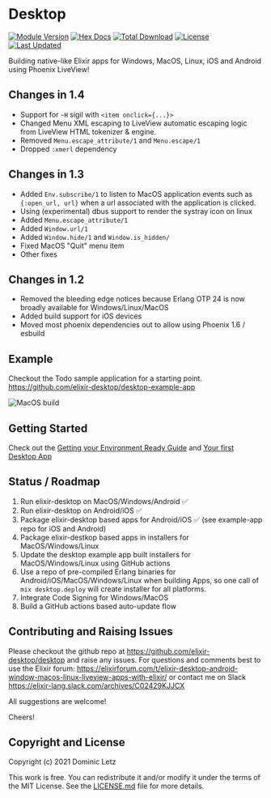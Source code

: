 # Desktop

[![Module Version](https://img.shields.io/hexpm/v/desktop.svg)](https://hex.pm/packages/desktop)
[![Hex Docs](https://img.shields.io/badge/hex-docs-lightgreen.svg)](https://hexdocs.pm/desktop/)
[![Total Download](https://img.shields.io/hexpm/dt/desktop.svg)](https://hex.pm/packages/desktop)
[![License](https://img.shields.io/hexpm/l/desktop.svg)](https://github.com/elixir-desktop/desktop/blob/master/LICENSE.md)
[![Last Updated](https://img.shields.io/github/last-commit/elixir-desktop/desktop.svg)](https://github.com/elixir-desktop/desktop/commits/master)


Building native-like Elixir apps for Windows, MacOS, Linux, iOS and Android using Phoenix LiveView!

## Changes in 1.4

- Support for `~H` sigil with `<item onclick={...}>`
- Changed Menu XML escaping to LiveView automatic escaping logic from LiveView HTML tokenizer & engine.
- Removed `Menu.escape_attribute/1` and `Menu.escape/1`
- Dropped `:xmerl` dependency

## Changes in 1.3

- Added `Env.subscribe/1` to listen to MacOS application events such as `{:open_url, url}` when a url associated with the application is clicked.
- Using (experimental) dbus support to render the systray icon on linux
- Added `Menu.escape_attribute/1`
- Added `Window.url/1`
- Added `Window.hide/1` and `Window.is_hidden/`
- Fixed MacOS "Quit" menu item
- Other fixes

## Changes in 1.2

- Removed the bleeding edge notices because Erlang OTP 24 is now broadly available for Windows/Linux/MacOS
- Added build support for iOS devices
- Moved most phoenix dependencies out to allow using Phoenix 1.6 / esbuild

## Example

Checkout the Todo sample application for a starting point. https://github.com/elixir-desktop/desktop-example-app

![MacOS build](https://raw.githubusercontent.com/elixir-desktop/desktop-example-app/main/nodeploy/macos_todo.png "MacOS build")

## Getting Started

Check out the [Getting your Environment Ready Guide](./guides/getting_started.md) and [Your first Desktop App](./guides/your_first_app.md)

## Status / Roadmap

1. Run elixir-desktop on MacOS/Windows/Android ✅
1. Run elixir-desktop on Android/iOS ✅
1. Package elixir-desktop based apps for Android/iOS ✅ (see example-app repo for iOS and Android)
1. Package elixir-destkop based apps in installers for MacOS/Windows/Linux
1. Update the desktop example app built installers for MacOS/Windows/Linux using GitHub actions
1. Use a repo of pre-compiled Erlang binaries for Android/iOS/MacOS/Windows/Linux when building Apps, so one call of `mix desktop.deploy` will create installer for all platforms.
1. Integrate Code Signing for Windows/MacOS
1. Build a GitHub actions based auto-update flow

## Contributing and Raising Issues

Please checkout the github repo at https://github.com/elixir-desktop/desktop and raise any issues. For questions and comments best to use the Elixir forum: https://elixirforum.com/t/elixir-desktop-android-window-macos-linux-liveview-apps-with-elixir/ or contact me on Slack https://elixir-lang.slack.com/archives/C02429KJJCX

All suggestions are welcome!

Cheers!

## Copyright and License

Copyright (c) 2021 Dominic Letz

This work is free. You can redistribute it and/or modify it under the terms of the MIT License. See the [LICENSE.md](./LICENSE.md) file for more details.
